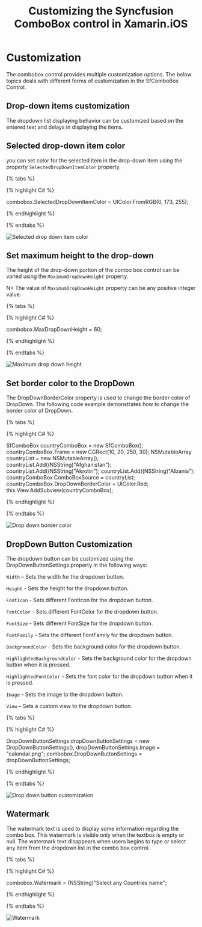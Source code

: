 ﻿---
layout : post
title : Customizing the Syncfusion ComboBox control in Xamarin.iOS
description : Learn how to Customizing the ComboBox 
platform : Xamarin.iOS
control : ComboBox
documentation : ug
---

# Customization

The combobox control provides multiple customization options. The below topics deals with different forms of customization in the SfComboBox Control. 

## Drop-down items customization 

The dropdown list displaying behavior can be customized based on the entered text and delays in displaying the items. 

## Selected drop-down item color 

you can set color for the selected item in the drop-down item using the property `SelectedDropDownItemColor` property.

{% tabs %}

{% highlight C# %}

combobox.SelectedDropDownItemColor = UIColor.FromRGB(0, 173, 255);

{% endhighlight %}

{% endtabs %}

![Selected drop down item color](images/selecteddropdownitemcolor.png)

## Set maximum height to the drop-down

The height of the drop-down portion of the combo box control can be varied using the `MaximumDropDownHeight` property. 

N> The value of `MaximumDropDownHeight` property can be any positive integer value.

{% tabs %}

{% highlight C# %}

combobox.MaxDropDownHeight = 60;

{% endhighlight %}

{% endtabs %}

![Maximum drop down height](images/maximumdropdownheight.png)

## Set border color to the DropDown

The DropDownBorderColor property is used to change the border color of DropDown. The following code example demonstrates how to change the border color of DropDown.

{% tabs %}

{% highlight C# %}
    
SfComboBox countryComboBox = new SfComboBox();
countryComboBox.Frame = new CGRect(10, 20, 250, 30);
NSMutableArray countryList = new NSMutableArray();
countryList.Add((NSString)"Afghanistan");
countryList.Add((NSString)"Akrotiri");
countryList.Add((NSString)"Albania");
countryComboBox.ComboBoxSource = countryList;
countryComboBox.DropDownBorderColor = UIColor.Red;
this.View.AddSubview(countryComboBox);

{% endhighlight %}

{% endtabs %}

![Drop down border color](images/drop-down-border-color.png)

## DropDown Button Customization 

The dropdown button can be customized using the DropDownButtonSettings property in the following ways:

`Width` – Sets the width for the dropdown button.

`Height` - Sets the height for the dropdown button.

`FontIcon` - Sets different FontIcon for the dropdown button.

`FontColor` - Sets different  FontColor for the dropdown button.

`FontSize` - Sets different  FontSize for the dropdown button. 

`FontFamily` - Sets the different  FontFamily for the dropdown button. 

`BackgroundColor` - Sets the background color for the dropdown button. 

`HighlightedBackgroundColor` - Sets the background color for the dropdown button when it is pressed. 

`HighlightedFontColor` - Sets the font color for the dropdown button when it is pressed. 

`Image` - Sets the image to the dropdown button. 

`View` – Sets a custom view to the dropdown button. 

{% tabs %}

{% highlight C# %}

DropDownButtonSettings dropDownButtonSettings = new DropDownButtonSettings(); 
dropDownButtonSettings.Image = "calendar.png"; 
combobox.DropDownButtonSettings = dropDownButtonSettings; 

{% endhighlight %}

{% endtabs %}

![Drop down button customization](images/buttoncustomization.png)

## Watermark

The watermark text is used to display some information regarding the combo box. This watermark is visible only when the textbox is empty or null. The watermark text disappears when users begins to type or select any item from the dropdown list in the combo box control. 

{% tabs %}

{% highlight C# %}

combobox.Watermark = (NSString)"Select any Countries name"; 

{% endhighlight %}

{% endtabs %}

![Watermark](images/watermark.png)